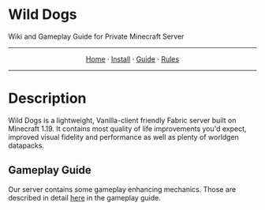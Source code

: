 # Wild Dogs
 Wiki and Gameplay Guide for Private Minecraft Server


 ---

<p align="center">
  <a href="README.md">Home</a> ·
  <a href="INSTALL.md">Install</a> ·
  <a href="GUIDE.md">Guide</a> ·
  <a href="RULES.md">Rules</a> 
</p>

---


# Description
Wild Dogs is a lightweight, Vanilla-client friendly Fabric server built on Minecraft 1.19. It contains most quality of life improvements you'd expect, improved visual fidelity and performance as well as plenty of worldgen datapacks.

## Gameplay Guide
Our server contains some gameplay enhancing mechanics. Those are described in detail [here](https://github.com/galaxysynth/Wild-Dogs/blob/main/GUIDE.md) in the gameplay guide.
